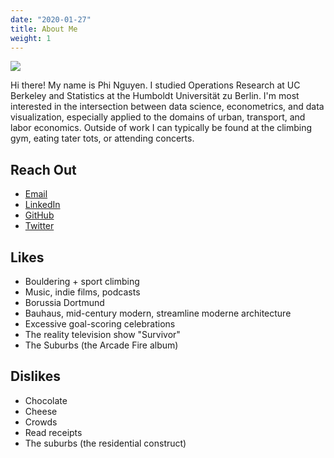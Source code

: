 ```yaml
---
date: "2020-01-27"
title: About Me
weight: 1
---
```


![](../../img/Climbing.jpg)

Hi there! My name is Phi Nguyen. I studied Operations Research at UC Berkeley and Statistics at the Humboldt Universität zu Berlin. I'm most interested in the intersection between data science, econometrics, and data visualization, especially applied to the domains of urban, transport, and labor economics. Outside of work I can typically be found at the climbing gym, eating tater tots, or attending concerts.

## Reach Out

- [Email](mailto:phi.nguyen@@outlook.com)
- [LinkedIn](https://www.linkedin.com/in/phinguyen44)
- [GitHub](https://www.github.com/phister)
- [Twitter](https://www.twitter.com/phister44)

## Likes

- Bouldering + sport climbing
- Music, indie films, podcasts
- Borussia Dortmund
- Bauhaus, mid-century modern, streamline moderne architecture
- Excessive goal-scoring celebrations
- The reality television show "Survivor"
- The Suburbs (the Arcade Fire album)

## Dislikes

- Chocolate
- Cheese
- Crowds
- Read receipts
- The suburbs (the residential construct)